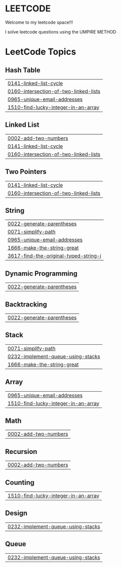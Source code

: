 # LEETCODE
Welcome to my leetcode space!!!

I solve leetcode questions using the UMPIRE METHOD

<!---LeetCode Topics Start-->
# LeetCode Topics
## Hash Table
|  |
| ------- |
| [0141-linked-list-cycle](https://github.com/uzom-a/LEETCODE/tree/master/0141-linked-list-cycle) |
| [0160-intersection-of-two-linked-lists](https://github.com/uzom-a/LEETCODE/tree/master/0160-intersection-of-two-linked-lists) |
| [0965-unique-email-addresses](https://github.com/uzom-a/LEETCODE/tree/master/0965-unique-email-addresses) |
| [1510-find-lucky-integer-in-an-array](https://github.com/uzom-a/LEETCODE/tree/master/1510-find-lucky-integer-in-an-array) |
## Linked List
|  |
| ------- |
| [0002-add-two-numbers](https://github.com/uzom-a/LEETCODE/tree/master/0002-add-two-numbers) |
| [0141-linked-list-cycle](https://github.com/uzom-a/LEETCODE/tree/master/0141-linked-list-cycle) |
| [0160-intersection-of-two-linked-lists](https://github.com/uzom-a/LEETCODE/tree/master/0160-intersection-of-two-linked-lists) |
## Two Pointers
|  |
| ------- |
| [0141-linked-list-cycle](https://github.com/uzom-a/LEETCODE/tree/master/0141-linked-list-cycle) |
| [0160-intersection-of-two-linked-lists](https://github.com/uzom-a/LEETCODE/tree/master/0160-intersection-of-two-linked-lists) |
## String
|  |
| ------- |
| [0022-generate-parentheses](https://github.com/uzom-a/LEETCODE/tree/master/0022-generate-parentheses) |
| [0071-simplify-path](https://github.com/uzom-a/LEETCODE/tree/master/0071-simplify-path) |
| [0965-unique-email-addresses](https://github.com/uzom-a/LEETCODE/tree/master/0965-unique-email-addresses) |
| [1666-make-the-string-great](https://github.com/uzom-a/LEETCODE/tree/master/1666-make-the-string-great) |
| [3617-find-the-original-typed-string-i](https://github.com/uzom-a/LEETCODE/tree/master/3617-find-the-original-typed-string-i) |
## Dynamic Programming
|  |
| ------- |
| [0022-generate-parentheses](https://github.com/uzom-a/LEETCODE/tree/master/0022-generate-parentheses) |
## Backtracking
|  |
| ------- |
| [0022-generate-parentheses](https://github.com/uzom-a/LEETCODE/tree/master/0022-generate-parentheses) |
## Stack
|  |
| ------- |
| [0071-simplify-path](https://github.com/uzom-a/LEETCODE/tree/master/0071-simplify-path) |
| [0232-implement-queue-using-stacks](https://github.com/uzom-a/LEETCODE/tree/master/0232-implement-queue-using-stacks) |
| [1666-make-the-string-great](https://github.com/uzom-a/LEETCODE/tree/master/1666-make-the-string-great) |
## Array
|  |
| ------- |
| [0965-unique-email-addresses](https://github.com/uzom-a/LEETCODE/tree/master/0965-unique-email-addresses) |
| [1510-find-lucky-integer-in-an-array](https://github.com/uzom-a/LEETCODE/tree/master/1510-find-lucky-integer-in-an-array) |
## Math
|  |
| ------- |
| [0002-add-two-numbers](https://github.com/uzom-a/LEETCODE/tree/master/0002-add-two-numbers) |
## Recursion
|  |
| ------- |
| [0002-add-two-numbers](https://github.com/uzom-a/LEETCODE/tree/master/0002-add-two-numbers) |
## Counting
|  |
| ------- |
| [1510-find-lucky-integer-in-an-array](https://github.com/uzom-a/LEETCODE/tree/master/1510-find-lucky-integer-in-an-array) |
## Design
|  |
| ------- |
| [0232-implement-queue-using-stacks](https://github.com/uzom-a/LEETCODE/tree/master/0232-implement-queue-using-stacks) |
## Queue
|  |
| ------- |
| [0232-implement-queue-using-stacks](https://github.com/uzom-a/LEETCODE/tree/master/0232-implement-queue-using-stacks) |
<!---LeetCode Topics End-->